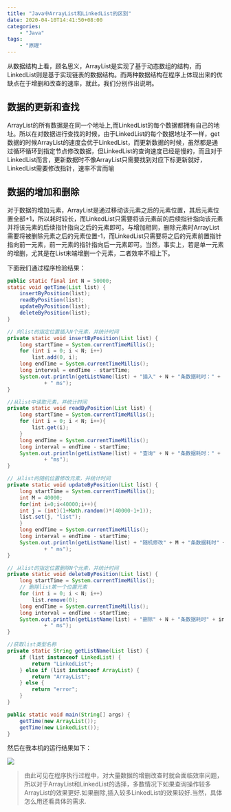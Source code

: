```yaml
---
title: "Java中ArrayList和LinkedList的区别"
date: 2020-04-10T14:41:50+08:00
categories:
    - "Java"
tags:
    - "原理"
---
```


从数据结构上看，顾名思义，ArrayList是实现了基于动态数组的结构，而LinkedList则是基于实现链表的数据结构。而两种数据结构在程序上体现出来的优缺点在于增删和改查的速率，就此，我们分别作出说明。

<!--more-->

## 数据的更新和查找

ArrayList的所有数据是在同一个地址上,而LinkedList的每个数据都拥有自己的地址。所以在对数据进行查找的时候，由于LinkedList的每个数据地址不一样，get数据的时候ArrayList的速度会优于LinkedList，而更新数据的时候，虽然都是通过循环循环到指定节点修改数据，但LinkedList的查询速度已经是慢的，而且对于LinkedList而言，更新数据时不像ArrayList只需要找到对应下标更新就好，LinkedList需要修改指针，速率不言而喻

## 数据的增加和删除

对于数据的增加元素，ArrayList是通过移动该元素之后的元素位置，其后元素位置全部+1，所以耗时较长，而LinkedList只需要将该元素前的后续指针指向该元素并将该元素的后续指针指向之后的元素即可。与增加相同，删除元素时ArrayList需要将被删除元素之后的元素位置-1，而LinkedList只需要将之后的元素前置指针指向前一元素，前一元素的指针指向后一元素即可。当然，事实上，若是单一元素的增删，尤其是在List末端增删一个元素，二者效率不相上下。

下面我们通过程序检验结果：

```Java
public static final int N = 50000;
static void getTime(List list) {
    insertByPosition(list);
    readByPosition(list);
    updateByPosition(list);
    deleteByPosition(list);
}

// 向list的指定位置插入N个元素，并统计时间
private static void insertByPosition(List list) {
    long startTime = System.currentTimeMillis();
    for (int i = 0; i < N; i++)
        list.add(0, i);
    long endTime = System.currentTimeMillis();
    long interval = endTime - startTime;
    System.out.println(getListName(list) + "插入" + N + "条数据耗时：" + interval
            + " ms");
}

//从list中读取元素，并统计时间
private static void readByPosition(List list) {
    long startTime = System.currentTimeMillis();
    for (int i = 0; i < N; i++){
        list.get(i);
    }
    long endTime = System.currentTimeMillis();
    long interval = endTime - startTime;
    System.out.println(getListName(list) + "查询" + N + "条数据耗时：" + interval
            + "ms");
}

// 从list的随机位置修改元素，并统计时间
private static void updateByPosition(List list) {
    long startTime = System.currentTimeMillis();
    int M = 40000;
    for(int i=0;i<40000;i++){
    int j = (int)(1+Math.random()*(40000-1+1));
    list.set(j, "list");
    }
    long endTime = System.currentTimeMillis();
    long interval = endTime - startTime;
    System.out.println(getListName(list) + "随机修改" + M + "条数据耗时" + interval
            + " ms");
}

// 从list的指定位置删除N个元素，并统计时间
private static void deleteByPosition(List list) {
    long startTime = System.currentTimeMillis();
    // 删除list第一个位置元素
    for (int i = 0; i < N; i++)
        list.remove(0);
    long endTime = System.currentTimeMillis();
    long interval = endTime - startTime;
    System.out.println(getListName(list) + "删除" + N + "条数据耗时" + interval
            + " ms");
}

//获取list类型名称
private static String getListName(List list) {
    if (list instanceof LinkedList) {
        return "LinkedList";
    } else if (list instanceof ArrayList) {
        return "ArrayList";
    } else {
        return "error";
    }
}

public static void main(String[] args) {
    getTime(new ArrayList());
    getTime(new LinkedList());
}
```

然后在我本机的运行结果如下：

![](/images/posts/2020/arraylist-linkedlist.webp)

> 由此可见在程序执行过程中，对大量数据的增删改查时就会面临效率问题，所以对于ArrayList和LinkedList的选择，多数情况下如果查询操作较多ArrayList的效果更好.如果删除,插入较多LinkedList的效果较好.当然，具体怎么用还看具体的需求.
